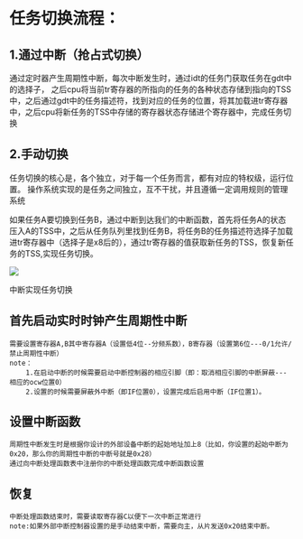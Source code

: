 # 任务切换流程：
## 1.通过中断（抢占式切换）
通过定时器产生周期性中断，每次中断发生时，通过idt的任务门获取任务在gdt中的选择子，
之后cpu将当前tr寄存器的所指向的任务的各种状态存储到指向的TSS中，之后通过gdt中的任务描述符，找到对应的任务的位置，将其加载进tr寄存器中，之后cpu将新任务的TSS中存储的寄存器状态存储进个寄存器中，完成任务切换


## 2.手动切换

任务切换的核心是，各个独立，对于每一个任务而言，都有对应的特权级，运行位置。
操作系统实现的是任务之间独立，互不干扰，并且遵循一定调用规则的管理系统

如果任务A要切换到任务B，通过中断到达我们的中断函数，首先将任务A的状态压入A的TSS中，之后从任务队列里找到任务B，将任务B的任务描述符选择子加载进tr寄存器中（选择子是x8后的），通过tr寄存器的值获取新任务的TSS，恢复新任务的TSS,实现任务切换。

![](http://tk.heiblog.top/Snipaste_2023-05-10_09-20-01.jpg)


中断实现任务切换

## 首先启动实时时钟产生周期性中断
    需要设置寄存器A,B其中寄存器A（设置低4位--分频系数），B寄存器（设置第6位---0/1允许/禁止周期性中断）
    note：
        1.在启动中断的时候需要启动中断控制器的相应引脚（即：取消相应引脚的中断屏蔽---相应的ocw位置0）
        2.设置的时候需要屏蔽外中断（即IF位置0），设置完成后启用中断（IF位置1）。
## 设置中断函数
    周期性中断发生时是根据你设计的外部设备中断的起始地址加上8（比如，你设置的起始中断为0x20，那么你的周期性中断的中断号就是0x28）
    通过向中断处理函数表中注册你的中断处理函数完成中断函数设置
    
## 恢复
    中断处理函数结束时，需要读取寄存器C以便下一次中断正常进行
    note:如果外部中断控制器设置的是手动结束中断，需要向主，从片发送0x20结束中断。